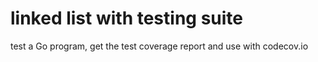 # **linked list with testing suite**
test a Go program, get the test coverage report and use with codecov.io
